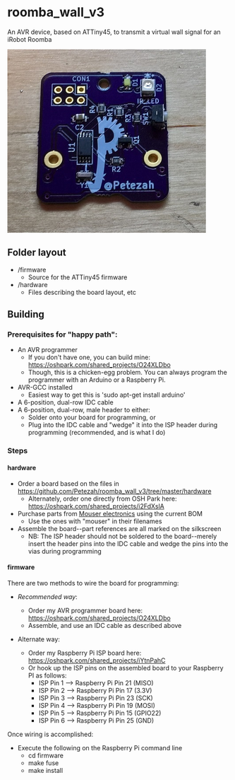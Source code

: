 # roomba_wall_v3

An AVR device, based on ATTiny45, to transmit a virtual wall signal for an iRobot Roomba

<img src="roomba_wall_v3.jpg"/>

## Folder layout

* /firmware
  * Source for the ATTiny45 firmware
* /hardware
  * Files describing the board layout, etc

## Building

### Prerequisites for "happy path":

* An AVR programmer
  * If you don't have one, you can build mine: https://oshpark.com/shared_projects/O24XLDbo
  * Though, this is a chicken-egg problem.  You can always program the programmer with an Arduino or a Raspberry Pi.
* AVR-GCC installed
  *  Easiest way to get this is 'sudo apt-get install arduino'
* A 6-position, dual-row IDC cable
* A 6-position, dual-row, male header to either:
  * Solder onto your board for programming, or
  * Plug into the IDC cable and "wedge" it into the ISP header during programming (recommended, and is what I do)

### Steps

#### hardware

* Order a board based on the files in https://github.com/Petezah/roomba_wall_v3/tree/master/hardware
  * Alternately, order one directly from OSH Park here: https://oshpark.com/shared_projects/i2FdXslA
* Purchase parts from [Mouser electronics](http://mouser.com) using the current BOM
  * Use the ones with "mouser" in their filenames
* Assemble the board--part references are all marked on the silkscreen
  * NB: The ISP header should not be soldered to the board--merely insert the header pins into the IDC cable and wedge the pins into the vias during programming

#### firmware

There are two methods to wire the board for programming:

* *Recommended way*:
  *  Order my AVR programmer board here: https://oshpark.com/shared_projects/O24XLDbo
  *  Assemble, and use an IDC cable as described above

* Alternate way: 
  *  Order my Raspberry Pi ISP board here: https://oshpark.com/shared_projects/iYtnPahC
  * Or hook up the ISP pins on the assembled board to your Raspberry PI as follows:
    * ISP Pin 1 --> Raspberry Pi Pin 21 (MISO)
    * ISP Pin 2 --> Raspberry Pi Pin 17 (3.3V)
    * ISP Pin 3 --> Raspberry Pi Pin 23 (SCK)
    * ISP Pin 4 --> Raspberry Pi Pin 19 (MOSI)
    * ISP Pin 5 --> Raspberry Pi Pin 15 (GPIO22)
    * ISP Pin 6 --> Raspberry Pi Pin 25 (GND)

Once wiring is accomplished:
* Execute the following on the Raspberry Pi command line
  * cd firmware
  * make fuse
  * make install
